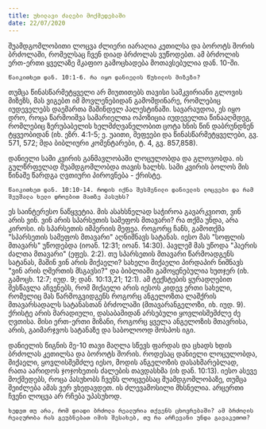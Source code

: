 ```yaml
---
title: უხილავი ძალები მოქმედებაში
date: 22/07/2020
---
```


შუამდგომლობითი ლოცვა ძლიერი იარაღია კეთილსა და ბოროტს შორის ბრძოლაში, რომელსაც ჩვენ დიად ბრძოლას ვუწოდებთ. ამ ბრძოლის ერთ-ერთი ყველაზე მკაფიო გამოცხადება მოთავსებულია დან. 10-ში.

`წაიკითხეთ დან. 10:1-6. რა იყო დანიელის წუხილის მიზეზი?`

თუმცა წინასწარმეტყველი არ მიუთითებს თავისი სამკვირიანი გლოვის მიზეზს, მას ვიგებთ იმ მოვლენებიდან გამომდინარე, რომლებიც იუდეველებს დაემართა მაშინდელ პალესტინაში. სავარაუდოა, ეს იყო დრო, როცა წარმოიშვა სამარიელთა ოპოზიცია იუდეველთა წინააღმდეგ, რომლებიც ზერუბაბელის ხელმძღვანელობით ცოტა ხნის წინ დაბრუნდნენ ტყვეობიდან (იხ. ეზრ. 4:1-5; ე. უაითი, მეფეები და წინასწარმეტყველები, გვ. 571, 572; მდა ბიბლიური კომენტარები, ტ. 4, გვ. 857,858).

დანიელი სამი კვირის განმავლობაში ლოცულობდა და გლოვობდა. ის გულწრფელად შუამდგომლობდა თავის ხალხს. სამი კვირის ბოლოს მის წინაშე წარდგა ღვთიური პიროვნება - ქრისტე.

`წაიკითხეთ დან. 10:10-14. როდის იქნა შესმენილი დანიელის ლოცვები და რამ შეუშალა ხელი დროებით მათზე პასუხს?`

ეს საინტერესო ნაწყვეტია. მის ასახსნელად საჭიროა გავარკვიოთ, ვინ არის ვინ. ვინ არის სპარსეთის სამეფოს მთავარი? რა თქმა უნდა, არა კიროსი. ის სპარსეთის იმპერიის მეფეა. როგორც ჩანს, გამოთქმა "სპარსეთის სამეფოს მთავარი" აღნიშნავს სატანას. იესო მას "სოფლის მთავარს" უწოდებდა (იოან. 12:31; იოან. 14:30). პავლემ მას უწოდა "ჰაერის ძალთა მთავარი" (ეფეს. 2:2). თუ სპარსეთის მთავარი წარმოადგენს სატანას, მაშინ ვინ არის მიქაელი? სახელი მიქაელი პირდაპირ ნიშნავს "ვინ არის ღმერთის მსგავსი?" და ბიბლიაში გამოყენებულია ხუთჯერ (იხ. გამოცხ. 12:7; იუდ. 9; დან. 10:13,21; 12:1). ამ ტექსტების ყურადღებით შესწავლა აჩვენებს, რომ მიქაელი არის იესოს კიდევ ერთი სახელი, რომელიც მას წარმოგვიდგენს როგორც ანგელოზთა ლაშქრის მთავარსადალს სატანასთან ბრძოლაში (მთავარანგელოზი, იხ. იუდ. 9). ქრისტე არის მარადიული, დასაბამიდან არსებული ყოვლისშემძლე ძე ღვთისა. მისი ერთ-ერთი მიზანი, როგორც ყველა ანგელოზის მთავრისა, არის, გაიმარჯვოს სატანაზე და საბოლოოდ მოსპოს იგი.

დანიელის წიგნის მე-10 თავი მაღლა სწევს ფარდას და ცხადს ხდის ბრძოლას კეთილსა და ბოროტს შორის. როდესაც დანიელი ლოცულობდა, მიქაელი, ყოვლისშემძლე იესო, მოდის ანგელოზის დასახმარებლად, რათა აარიდოს ჯოჯოხეთის ძალების თავდასხმა (იხ დან. 10:13). იესო ასევე მოქმედებს, როცა პასუხობს ჩვენს ლოცვებსაც შუამდგომლობაზე, თუმცა შეიძლება ამას ვერ ვხედავდეთ. ის ძლევამოსილი მხსნელია. არცერთი ჩვენი ლოცვა არ რჩება უპასუხოდ.

`ხედვთ თუ არა, რომ დიადი ბრძოლა რეალურია თქვენს ცხოვრებაში? ამ ბრძოლის რეალურობა რას გეუბნებათ იმის შესახებ, თუ რა არჩევანი უნდა გავაკეთოთ?`